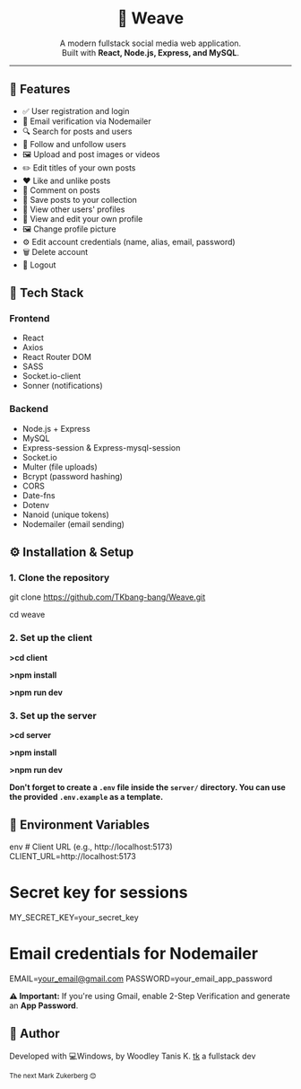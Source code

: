 <h1 align="center">🧵 Weave</h1>

<p align="center">
  A modern fullstack social media web application.
  <br />
  Built with <strong>React, Node.js, Express, and MySQL</strong>.
</p>

<hr />

<h2>🚀 Features</h2>
<ul>
  <li>✅ User registration and login</li>
  <li>📧 Email verification via Nodemailer</li>
  <li>🔍 Search for posts and users</li>
  <li>👥 Follow and unfollow users</li>
  <li>🖼 Upload and post images or videos</li>
  <li>✏️ Edit titles of your own posts</li>
  <li>❤️ Like and unlike posts</li>
  <li>💬 Comment on posts</li>
  <li>💾 Save posts to your collection</li>
  <li>👤 View other users' profiles</li>
  <li>🙋 View and edit your own profile</li>
  <li>🖼 Change profile picture</li>
  <li>⚙️ Edit account credentials (name, alias, email, password)</li>
  <li>🗑 Delete account</li>
  <li>🚪 Logout</li>
</ul>

<h2>🧩 Tech Stack</h2>

<h3>Frontend</h3>
<ul>
  <li>React</li>
  <li>Axios</li>
  <li>React Router DOM</li>
  <li>SASS</li>
  <li>Socket.io-client</li>
  <li>Sonner (notifications)</li>
</ul>

<h3>Backend</h3>
<ul>
  <li>Node.js + Express</li>
  <li>MySQL</li>
  <li>Express-session & Express-mysql-session</li>
  <li>Socket.io</li>
  <li>Multer (file uploads)</li>
  <li>Bcrypt (password hashing)</li>
  <li>CORS</li>
  <li>Date-fns</li>
  <li>Dotenv</li>
  <li>Nanoid (unique tokens)</li>
  <li>Nodemailer (email sending)</li>
</ul>

<h2>⚙️ Installation & Setup</h2>

<h3>1. Clone the repository</h3>

git clone https://github.com/TKbang-bang/Weave.git

cd weave

<h3>2. Set up the client</h3>
<p><strong>>cd client</strong></p>
<p><strong>>npm install</strong></p>
<p><strong>>npm run dev</strong></p>

<h3>3. Set up the server</h3>
<p><strong>>cd server</strong></p>
<p><strong>>npm install</strong></p>
<p><strong>>npm run dev</strong></p>
<p><strong>Don't forget to create a <code>.env</code> file inside the <code>server/</code> directory. You can use the provided <code>.env.example</code> as a template.</strong></p> <h2>📄 Environment Variables</h2>
env
# Client URL (e.g., http://localhost:5173)
CLIENT_URL=http://localhost:5173

# Secret key for sessions

MY_SECRET_KEY=your_secret_key

# Email credentials for Nodemailer

EMAIL=your_email@gmail.com
PASSWORD=your_email_app_password

<p><strong>⚠️ Important:</strong> If you're using Gmail, enable 2-Step Verification and generate an <strong>App Password</strong>.

<h2>🧠 Author</h2> <p> Developed with 💻Windows, by Woodley Tanis K. <a href="https://github.com/TKbang-bang/" target="_blank">tk</a> a fullstack dev</p>
<small>The next Mark Zukerberg 😊</small>
